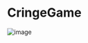 # CringeGame
![image](https://user-images.githubusercontent.com/111058251/184131027-e1e1c3c4-e871-46da-9c0b-4b20a8185ac4.png)
